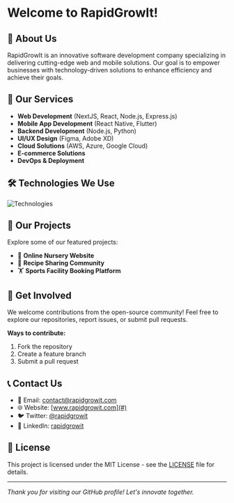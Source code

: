 # Welcome to RapidGrowIt!

## 🚀 About Us

RapidGrowIt is an innovative software development company specializing in delivering cutting-edge web and mobile solutions. Our goal is to empower businesses with technology-driven solutions to enhance efficiency and achieve their goals.

## 🔧 Our Services

- **Web Development** (NextJS, React, Node.js, Express.js)
- **Mobile App Development** (React Native, Flutter)
- **Backend Development** (Node.js, Python)
- **UI/UX Design** (Figma, Adobe XD)
- **Cloud Solutions** (AWS, Azure, Google Cloud)
- **E-commerce Solutions**
- **DevOps & Deployment**

## 🛠 Technologies We Use

![Technologies](https://skillicons.dev/icons?i=react,nodejs,express,mongodb,mysql,aws,git,tailwind,nextjs,postgres,docker)

## 📂 Our Projects

Explore some of our featured projects:

- 🏬 **Online Nursery Website**
- 🥗 **Recipe Sharing Community**
- 🏋️ **Sports Facility Booking Platform**

## 🤝 Get Involved

We welcome contributions from the open-source community! Feel free to explore our repositories, report issues, or submit pull requests.

**Ways to contribute:**

1. Fork the repository
2. Create a feature branch
3. Submit a pull request

## 📞 Contact Us

- 📧 Email: [contact@rapidgrowit.com](#)
- 🌐 Website: [www.rapidgrowit.com](#)
- 🐦 Twitter: [@rapidgrowit](#)
- 🔗 LinkedIn: [rapidgrowit](#)

## 📜 License

This project is licensed under the MIT License - see the [LICENSE](LICENSE) file for details.

---

_Thank you for visiting our GitHub profile! Let's innovate together._

